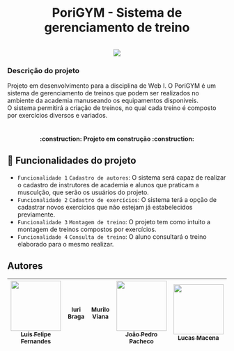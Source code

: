 <h1 align="center"> PoriGYM - Sistema de gerenciamento de treino </h1>
<img scr= "https://cdn.discordapp.com/attachments/956672559439548517/985681132060295188/logo_braco-removebg-preview_1.png">
<p align="center">
        <img src="http://img.shields.io/static/v1?label=STATUS&message=EM%20DESENVOLVIMENTO&color=GREEN&style=for-the-badge"/>
</p>

<h3>Descrição do projeto</h3>
Projeto em desenvolvimento para a disciplina de Web I. O PoriGYM é um sistema de gerenciamento de treinos que podem ser realizados no ambiente da academia manuseando os equipamentos disponiveis. <br>
O sistema permitirá a criação de treinos, no qual cada treino é composto por exercícios diversos e variados.<br>
    <img scr= "https://cdn.pixabay.com/photo/2016/10/11/01/58/woman-1730325__340.jpg" />
    <img scr= "https://cdn.pixabay.com/photo/2012/04/13/15/02/gym-32740__340.png"     /> <br>
<h4 align="center"> 
    :construction:  Projeto em construção  :construction:
</h4>

## :hammer: Funcionalidades do projeto

- `Funcionalidade 1` `Cadastro de autores`: O sistema será capaz de realizar o cadastro de instrutores de academia e alunos que praticam a musculção, que serão os usuários do projeto. 
- `Funcionalidade 2` `Cadastro de exercícios`: O sistema terá a opção de cadastrar novos exercícios que não estejam já estabelecidos previamente.
- `Funcionalidade 3` `Montagem de treino`: O projeto tem como intuito a montagem de treinos compostos por exercícios.
- `Funcionalidade 4` `Consulta de treino`: O aluno consultará o treino elaborado para o mesmo realizar.

## Autores

| [<img src= "" width=115><br><sub>Luís Felipe Fernandes</sub>](https://github.com/fernandes-luis) |  [<img src=" " width=115><br><sub>Iuri Braga</sub>](https://github.com/iuri-bsilva) |  [<img src=" " width=115><br><sub> Murilo Viana </sub>](https://github.com/Murilo763) | [<img src= "" width=115><br><sub>João Pedro Pacheco</sub>](https://github.com/pachecogbi) | [<img src= "" width=115><br><sub>Lucas Macena</sub>](https://github.com/Lucas-MSF) |
| :---: | :---: | :---: | :---: | :---: | 

